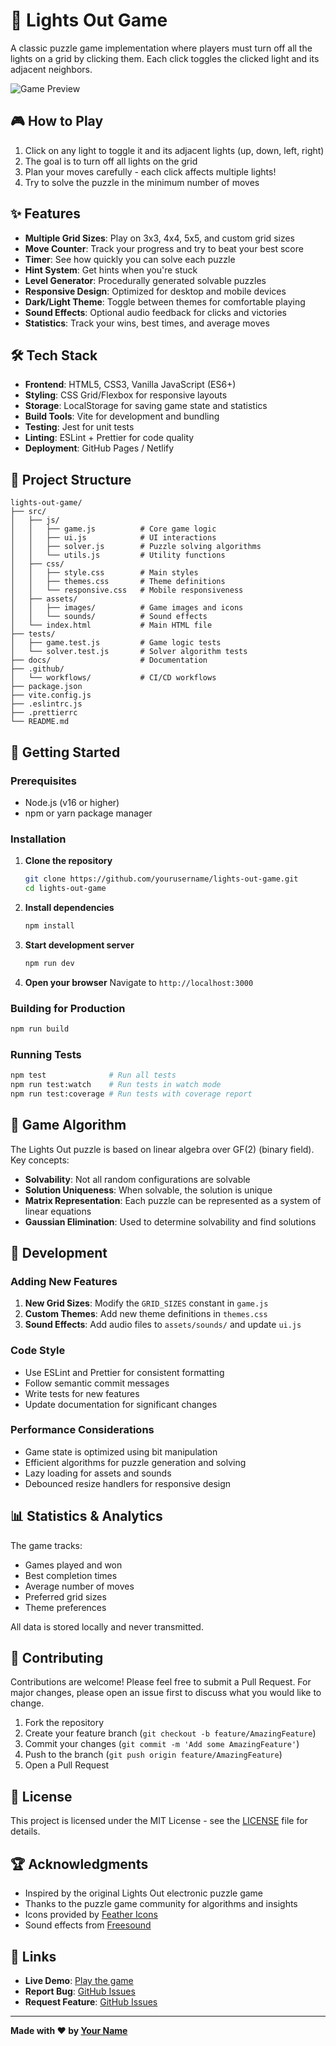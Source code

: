 # 🔆 Lights Out Game

A classic puzzle game implementation where players must turn off all the lights on a grid by clicking them. Each click toggles the clicked light and its adjacent neighbors.

![Game Preview](./assets/game-preview.png)

## 🎮 How to Play

1. Click on any light to toggle it and its adjacent lights (up, down, left, right)
2. The goal is to turn off all lights on the grid
3. Plan your moves carefully - each click affects multiple lights!
4. Try to solve the puzzle in the minimum number of moves

## ✨ Features

- **Multiple Grid Sizes**: Play on 3x3, 4x4, 5x5, and custom grid sizes
- **Move Counter**: Track your progress and try to beat your best score
- **Timer**: See how quickly you can solve each puzzle
- **Hint System**: Get hints when you're stuck
- **Level Generator**: Procedurally generated solvable puzzles
- **Responsive Design**: Optimized for desktop and mobile devices
- **Dark/Light Theme**: Toggle between themes for comfortable playing
- **Sound Effects**: Optional audio feedback for clicks and victories
- **Statistics**: Track your wins, best times, and average moves

## 🛠️ Tech Stack

- **Frontend**: HTML5, CSS3, Vanilla JavaScript (ES6+)
- **Styling**: CSS Grid/Flexbox for responsive layouts
- **Storage**: LocalStorage for saving game state and statistics
- **Build Tools**: Vite for development and bundling
- **Testing**: Jest for unit tests
- **Linting**: ESLint + Prettier for code quality
- **Deployment**: GitHub Pages / Netlify

## 📁 Project Structure

```
lights-out-game/
├── src/
│   ├── js/
│   │   ├── game.js          # Core game logic
│   │   ├── ui.js            # UI interactions
│   │   ├── solver.js        # Puzzle solving algorithms
│   │   └── utils.js         # Utility functions
│   ├── css/
│   │   ├── style.css        # Main styles
│   │   ├── themes.css       # Theme definitions
│   │   └── responsive.css   # Mobile responsiveness
│   ├── assets/
│   │   ├── images/          # Game images and icons
│   │   └── sounds/          # Sound effects
│   └── index.html           # Main HTML file
├── tests/
│   ├── game.test.js         # Game logic tests
│   └── solver.test.js       # Solver algorithm tests
├── docs/                    # Documentation
├── .github/
│   └── workflows/           # CI/CD workflows
├── package.json
├── vite.config.js
├── .eslintrc.js
├── .prettierrc
└── README.md
```

## 🚀 Getting Started

### Prerequisites

- Node.js (v16 or higher)
- npm or yarn package manager

### Installation

1. **Clone the repository**
   ```bash
   git clone https://github.com/yourusername/lights-out-game.git
   cd lights-out-game
   ```

2. **Install dependencies**
   ```bash
   npm install
   ```

3. **Start development server**
   ```bash
   npm run dev
   ```

4. **Open your browser**
   Navigate to `http://localhost:3000`

### Building for Production

```bash
npm run build
```

### Running Tests

```bash
npm test              # Run all tests
npm run test:watch    # Run tests in watch mode
npm run test:coverage # Run tests with coverage report
```

## 🎯 Game Algorithm

The Lights Out puzzle is based on linear algebra over GF(2) (binary field). Key concepts:

- **Solvability**: Not all random configurations are solvable
- **Solution Uniqueness**: When solvable, the solution is unique
- **Matrix Representation**: Each puzzle can be represented as a system of linear equations
- **Gaussian Elimination**: Used to determine solvability and find solutions

## 🧩 Development

### Adding New Features

1. **New Grid Sizes**: Modify the `GRID_SIZES` constant in `game.js`
2. **Custom Themes**: Add new theme definitions in `themes.css`
3. **Sound Effects**: Add audio files to `assets/sounds/` and update `ui.js`

### Code Style

- Use ESLint and Prettier for consistent formatting
- Follow semantic commit messages
- Write tests for new features
- Update documentation for significant changes

### Performance Considerations

- Game state is optimized using bit manipulation
- Efficient algorithms for puzzle generation and solving
- Lazy loading for assets and sounds
- Debounced resize handlers for responsive design

## 📊 Statistics & Analytics

The game tracks:
- Games played and won
- Best completion times
- Average number of moves
- Preferred grid sizes
- Theme preferences

All data is stored locally and never transmitted.

## 🤝 Contributing

Contributions are welcome! Please feel free to submit a Pull Request. For major changes, please open an issue first to discuss what you would like to change.

1. Fork the repository
2. Create your feature branch (`git checkout -b feature/AmazingFeature`)
3. Commit your changes (`git commit -m 'Add some AmazingFeature'`)
4. Push to the branch (`git push origin feature/AmazingFeature`)
5. Open a Pull Request

## 📝 License

This project is licensed under the MIT License - see the [LICENSE](LICENSE) file for details.

## 🏆 Acknowledgments

- Inspired by the original Lights Out electronic puzzle game
- Thanks to the puzzle game community for algorithms and insights
- Icons provided by [Feather Icons](https://feathericons.com/)
- Sound effects from [Freesound](https://freesound.org/)

## 🔗 Links

- **Live Demo**: [Play the game](https://yourusername.github.io/lights-out-game)
- **Report Bug**: [GitHub Issues](https://github.com/yourusername/lights-out-game/issues)
- **Request Feature**: [GitHub Issues](https://github.com/yourusername/lights-out-game/issues)

---

**Made with ❤️ by [Your Name](https://github.com/yourusername)**